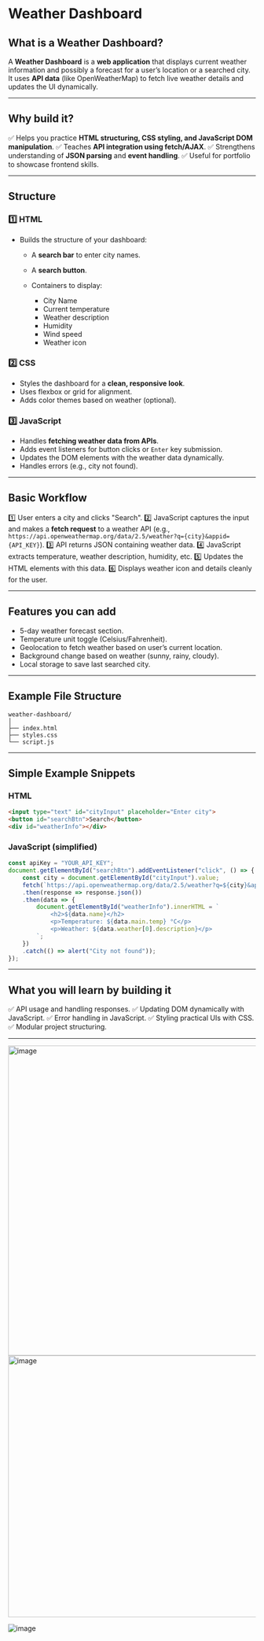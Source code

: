 # Weather Dashboard

## What is a Weather Dashboard?

A **Weather Dashboard** is a **web application** that displays current weather information and possibly a forecast for a user’s location or a searched city. It uses **API data** (like OpenWeatherMap) to fetch live weather details and updates the UI dynamically.

---

## Why build it?

✅ Helps you practice **HTML structuring, CSS styling, and JavaScript DOM manipulation**.
✅ Teaches **API integration using fetch/AJAX**.
✅ Strengthens understanding of **JSON parsing** and **event handling**.
✅ Useful for portfolio to showcase frontend skills.

---

## Structure

### 1️⃣ HTML

* Builds the structure of your dashboard:

  * A **search bar** to enter city names.
  * A **search button**.
  * Containers to display:

    * City Name
    * Current temperature
    * Weather description
    * Humidity
    * Wind speed
    * Weather icon

### 2️⃣ CSS

* Styles the dashboard for a **clean, responsive look**.
* Uses flexbox or grid for alignment.
* Adds color themes based on weather (optional).

### 3️⃣ JavaScript

* Handles **fetching weather data from APIs**.
* Adds event listeners for button clicks or `Enter` key submission.
* Updates the DOM elements with the weather data dynamically.
* Handles errors (e.g., city not found).

---

## Basic Workflow

1️⃣ User enters a city and clicks "Search".
2️⃣ JavaScript captures the input and makes a **fetch request** to a weather API (e.g., `https://api.openweathermap.org/data/2.5/weather?q={city}&appid={API_KEY}`).
3️⃣ API returns JSON containing weather data.
4️⃣ JavaScript extracts temperature, weather description, humidity, etc.
5️⃣ Updates the HTML elements with this data.
6️⃣ Displays weather icon and details cleanly for the user.

---

## Features you can add

* 5-day weather forecast section.
* Temperature unit toggle (Celsius/Fahrenheit).
* Geolocation to fetch weather based on user’s current location.
* Background change based on weather (sunny, rainy, cloudy).
* Local storage to save last searched city.

---

## Example File Structure

```
weather-dashboard/
│
├── index.html
├── styles.css
└── script.js
```

---

## Simple Example Snippets

### HTML

```html
<input type="text" id="cityInput" placeholder="Enter city">
<button id="searchBtn">Search</button>
<div id="weatherInfo"></div>
```

### JavaScript (simplified)

```javascript
const apiKey = "YOUR_API_KEY";
document.getElementById("searchBtn").addEventListener("click", () => {
    const city = document.getElementById("cityInput").value;
    fetch(`https://api.openweathermap.org/data/2.5/weather?q=${city}&appid=${apiKey}&units=metric`)
    .then(response => response.json())
    .then(data => {
        document.getElementById("weatherInfo").innerHTML = `
            <h2>${data.name}</h2>
            <p>Temperature: ${data.main.temp} °C</p>
            <p>Weather: ${data.weather[0].description}</p>
        `;
    })
    .catch(() => alert("City not found"));
});
```

---

## What you will learn by building it

✅ API usage and handling responses.
✅ Updating DOM dynamically with JavaScript.
✅ Error handling in JavaScript.
✅ Styling practical UIs with CSS.
✅ Modular project structuring.

---

<img width="630" alt="image" src="https://github.com/user-attachments/assets/ec9fa59e-0edd-4785-ad9f-83cc0f383e80" />

<img width="532" alt="image" src="https://github.com/user-attachments/assets/9ac49420-3794-4c8b-9f07-fc847239f800" />

![image](https://github.com/user-attachments/assets/636b9730-edf9-448a-94a5-bd152fdca37b)
